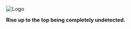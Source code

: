 <picture>
  <!-- dark mode -->
  <source media="(prefers-color-scheme: dark)" srcset="https://raw.githubusercontent.com/Zedion69/RISE/refs/heads/main/RISEDARK.png">
  
  <!-- light mode -->
  <source media="(prefers-color-scheme: light)" srcset="[https://raw.githubusercontent.com/Zedion69/RISE/refs/heads/main/RISE.png](https://raw.githubusercontent.com/Zedion69/RISE/refs/heads/main/RISE.PNG)">
  
  <!-- fallback image -->
  <img src="https://raw.githubusercontent.com/Zedion69/RISE/refs/heads/main/RISE_light.png" alt="Logo">
</picture>
<p><strong>Rise up to the top being completely undetected.</strong></p>

